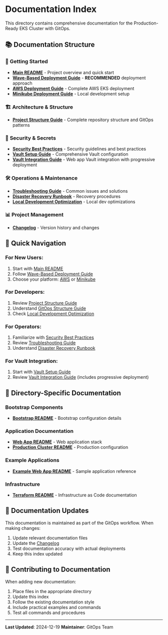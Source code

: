 # Documentation Index

This directory contains comprehensive documentation for the Production-Ready EKS Cluster with GitOps.

## 📚 Documentation Structure

### 🚀 **Getting Started**
- **[Main README](../README.md)** - Project overview and quick start
- **[Wave-Based Deployment Guide](../WAVE_BASED_DEPLOYMENT_GUIDE.md)** - **RECOMMENDED** deployment approach
- **[AWS Deployment Guide](../AWS_DEPLOYMENT_GUIDE.md)** - Complete AWS EKS deployment
- **[Minikube Deployment Guide](../MINIKUBE_DEPLOYMENT_GUIDE.md)** - Local development setup

### 🏗️ **Architecture & Structure**
- **[Project Structure Guide](PROJECT_STRUCTURE.md)** - Complete repository structure and GitOps patterns

### 🔐 **Security & Secrets**
- **[Security Best Practices](security-best-practices.md)** - Security guidelines and best practices
- **[Vault Setup Guide](VAULT_SETUP_GUIDE.md)** - Comprehensive Vault configuration
- **[Vault Integration Guide](../applications/web-app/VAULT_INTEGRATION.md)** - Web app Vault integration with progressive deployment

### 🛠️ **Operations & Maintenance**
- **[Troubleshooting Guide](../TROUBLESHOOTING.md)** - Common issues and solutions
- **[Disaster Recovery Runbook](disaster-recovery-runbook.md)** - Recovery procedures
- **[Local Development Optimization](../LOCAL_DEVELOPMENT_OPTIMIZATION.md)** - Local dev optimizations

### 📊 **Project Management**
- **[Changelog](CHANGELOG.md)** - Version history and changes

## 🎯 **Quick Navigation**

### **For New Users:**
1. Start with [Main README](../README.md)
2. Follow [Wave-Based Deployment Guide](../WAVE_BASED_DEPLOYMENT_GUIDE.md)
3. Choose your platform: [AWS](../AWS_DEPLOYMENT_GUIDE.md) or [Minikube](../MINIKUBE_DEPLOYMENT_GUIDE.md)

### **For Developers:**
1. Review [Project Structure Guide](PROJECT_STRUCTURE.md)
2. Understand [GitOps Structure Guide](gitops-structure.md)
3. Check [Local Development Optimization](../LOCAL_DEVELOPMENT_OPTIMIZATION.md)

### **For Operators:**
1. Familiarize with [Security Best Practices](security-best-practices.md)
2. Review [Troubleshooting Guide](../TROUBLESHOOTING.md)
3. Understand [Disaster Recovery Runbook](disaster-recovery-runbook.md)

### **For Vault Integration:**
1. Start with [Vault Setup Guide](VAULT_SETUP_GUIDE.md)
2. Review [Vault Integration Guide](../applications/web-app/VAULT_INTEGRATION.md) (includes progressive deployment)

## 📁 **Directory-Specific Documentation**

### **Bootstrap Components**
- **[Bootstrap README](../bootstrap/README.md)** - Bootstrap configuration details

### **Application Documentation**
- **[Web App README](../applications/web-app/README.md)** - Web application stack
- **[Production Cluster README](../clusters/production/README.md)** - Production configuration

### **Example Applications**
- **[Example Web App README](../examples/web-app/README.md)** - Sample application reference

### **Infrastructure**
- **[Terraform README](../infrastructure/terraform/README.md)** - Infrastructure as Code documentation

## 🔄 **Documentation Updates**

This documentation is maintained as part of the GitOps workflow. When making changes:

1. Update relevant documentation files
2. Update the [Changelog](CHANGELOG.md)
3. Test documentation accuracy with actual deployments
4. Keep this index updated

## 📝 **Contributing to Documentation**

When adding new documentation:

1. Place files in the appropriate directory
2. Update this index
3. Follow the existing documentation style
4. Include practical examples and commands
5. Test all commands and procedures

---

**Last Updated**: 2024-12-19
**Maintainer**: GitOps Team
